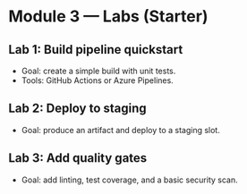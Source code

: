 ﻿# Module 3 — Labs (Starter)

## Lab 1: Build pipeline quickstart
- Goal: create a simple build with unit tests.
- Tools: GitHub Actions or Azure Pipelines.

## Lab 2: Deploy to staging
- Goal: produce an artifact and deploy to a staging slot.

## Lab 3: Add quality gates
- Goal: add linting, test coverage, and a basic security scan.

